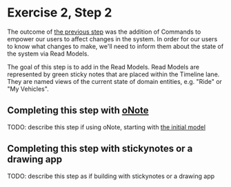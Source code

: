 # Exercise 2, Step 2

The outcome of [the previous step](../step-1) was the addition of
Commands to empower our users to affect changes in the system. In
order for our users to know what changes to make, we'll need to inform
them about the state of the system via Read Models.

The goal of this step is to add in the Read Models. Read Models are
represented by green sticky notes that are placed within the Timeline
lane.  They are named views of the current state of domain entities,
e.g. "Ride" or "My Vehicles".

## Completing this step with [oNote](https://app.onote.com)

TODO: describe this step if using oNote, starting with [the initial
model](../../exercise-1/step-3/result.json?raw=1)

## Completing this step with stickynotes or a drawing app

TODO: describe this step as if building with stickynotes or a drawing app
